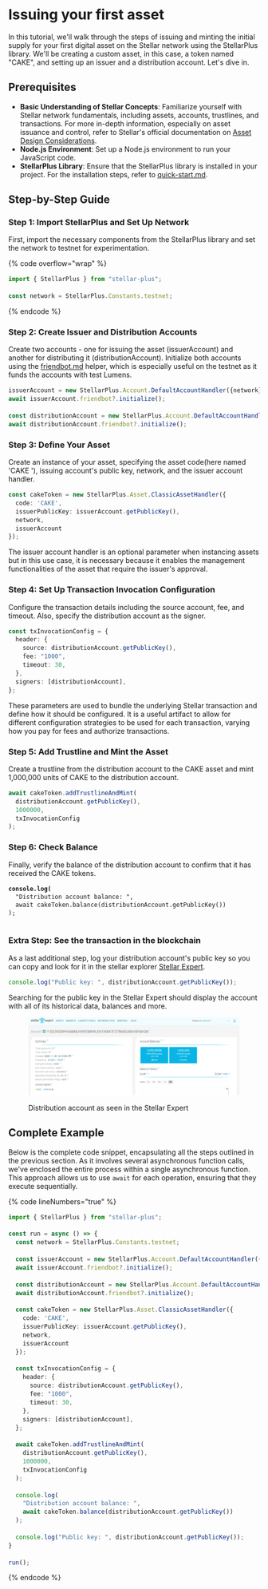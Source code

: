 # Issuing your first asset

In this tutorial, we'll walk through the steps of issuing and minting the initial supply for your first digital asset on the Stellar network using the StellarPlus library. We'll be creating a custom asset, in this case, a token named "CAKE", and setting up an issuer and a distribution account. Let's dive in.

## Prerequisites

* **Basic Understanding of Stellar Concepts**: Familiarize yourself with Stellar network fundamentals, including assets, accounts, trustlines, and transactions. For more in-depth information, especially on asset issuance and control, refer to Stellar's official documentation on [Asset Design Considerations](https://developers.stellar.org/docs/issuing-assets/control-asset-access).
* **Node.js Environment**: Set up a Node.js environment to run your JavaScript code.&#x20;
* **StellarPlus Library**: Ensure that the StellarPlus library is installed in your project. For the installation steps, refer to [quick-start.md](../quick-start.md "mention").

## Step-by-Step Guide

### Step 1: Import StellarPlus and Set Up Network

First, import the necessary components from the StellarPlus library and set the network to testnet for experimentation.

{% code overflow="wrap" %}
```typescript
import { StellarPlus } from "stellar-plus";

const network = StellarPlus.Constants.testnet;
```
{% endcode %}

### Step 2: Create Issuer and Distribution Accounts

Create two accounts - one for issuing the asset (issuerAccount) and another for distributing it (distributionAccount). Initialize both accounts using the [friendbot.md](../reference/account/helpers/friendbot.md "mention") helper, which is especially useful on the testnet as it funds the accounts with test Lumens.

```typescript
issuerAccount = new StellarPlus.Account.DefaultAccountHandler({network});
await issuerAccount.friendbot?.initialize();

const distributionAccount = new StellarPlus.Account.DefaultAccountHandler({network});
await distributionAccount.friendbot?.initialize();
```

### Step 3: Define Your Asset

Create an instance of your asset, specifying the asset code(here named 'CAKE '), issuing account's public key, network, and the issuer account handler.&#x20;

```typescript
const cakeToken = new StellarPlus.Asset.ClassicAssetHandler({
  code: 'CAKE',
  issuerPublicKey: issuerAccount.getPublicKey(),
  network,
  issuerAccount
});
```

The issuer account handler is an optional parameter when instancing assets but in this use case, it is necessary because it enables the management functionalities of the asset that require the issuer's approval.

### Step 4: Set Up Transaction Invocation Configuration

Configure the transaction details including the source account, fee, and timeout. Also, specify the distribution account as the signer.

```typescript
const txInvocationConfig = {
  header: {
    source: distributionAccount.getPublicKey(),
    fee: "1000",
    timeout: 30,
  },
  signers: [distributionAccount],
};
```

These parameters are used to bundle the underlying Stellar transaction and define how it should be configured. It is a useful artifact to allow for different configuration strategies to be used for each transaction, varying how you pay for fees and authorize transactions.

### Step 5: Add Trustline and Mint the Asset

Create a trustline from the distribution account to the CAKE asset and mint 1,000,000 units of CAKE to the distribution account.

```typescript
await cakeToken.addTrustlineAndMint(
  distributionAccount.getPublicKey(),
  1000000,
  txInvocationConfig
);
```

### Step 6: Check Balance

Finally, verify the balance of the distribution account to confirm that it has received the CAKE tokens.

<pre class="language-typescript"><code class="lang-typescript"><strong>console.log(
</strong>  "Distribution account balance: ",
  await cakeToken.balance(distributionAccount.getPublicKey())
);

</code></pre>

### Extra Step: See the transaction in the blockchain

As a last additional step, log your distribution account's public key so you can copy and look for it in the stellar explorer [Stellar Expert](https://stellar.expert/explorer/testnet/).

```typescript
console.log("Public key: ", distributionAccount.getPublicKey());
```

Searching for the public key in the Stellar Expert should display the account with all of its historical data, balances and more.

<figure><img src="../.gitbook/assets/image (15).png" alt=""><figcaption><p>Distribution account as seen in the Stellar Expert</p></figcaption></figure>

## Complete Example

Below is the complete code snippet, encapsulating all the steps outlined in the previous section. As it involves several asynchronous function calls, we've enclosed the entire process within a single asynchronous function. This approach allows us to use `await` for each operation, ensuring that they execute sequentially.

{% code lineNumbers="true" %}
```typescript
import { StellarPlus } from "stellar-plus";

const run = async () => {
  const network = StellarPlus.Constants.testnet;
  
  const issuerAccount = new StellarPlus.Account.DefaultAccountHandler({network});
  await issuerAccount.friendbot?.initialize();
  
  const distributionAccount = new StellarPlus.Account.DefaultAccountHandler({network});
  await distributionAccount.friendbot?.initialize();
  
  const cakeToken = new StellarPlus.Asset.ClassicAssetHandler({
    code: 'CAKE',
    issuerPublicKey: issuerAccount.getPublicKey(),
    network,
    issuerAccount
  });
  
  const txInvocationConfig = {
    header: {
      source: distributionAccount.getPublicKey(),
      fee: "1000",
      timeout: 30,
    },
    signers: [distributionAccount],
  };
  
  await cakeToken.addTrustlineAndMint(
    distributionAccount.getPublicKey(),
    1000000,
    txInvocationConfig
  );
  
  console.log(
    "Distribution account balance: ",
    await cakeToken.balance(distributionAccount.getPublicKey())
  );
  
  console.log("Public key: ", distributionAccount.getPublicKey());
}

run();
```
{% endcode %}
